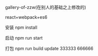 ﻿gallery-of-zzw(在别人的基础之上修改的)

react+webpack+es6

安装 npm install

启动 npm run start

打包 npm run build
update 
333333
666666